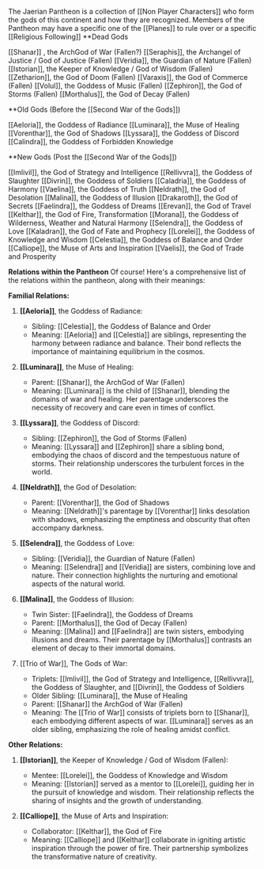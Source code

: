 
The Jaerian Pantheon is a collection of [[Non Player Characters]] who form the gods of this continent and how they are recognized.
Members of the Pantheon may have a specific one of the [[Planes]] to rule over or a specific [[Religious Following]] 
**Dead Gods 

[[Shanar]] , the ArchGod of War (Fallen?)
[[Seraphis]], the Archangel of Justice / God of Justice (Fallen)
[[Veridia]], the Guardian of Nature (Fallen)
[[Istorian]], the Keeper of Knowledge / God of Wisdom (Fallen)
[[Zetharion]], the God of Doom (Fallen)
[[Varaxis]], the God of Commerce (Fallen)
[[Volul]], the Goddess of Music (Fallen)
[[Zephiron]], the God of Storms (Fallen)
[[Morthalus]], the God of Decay (Fallen)

**Old Gods (Before the [[Second War of the Gods]]) 


[[Aeloria]], the Goddess of Radiance
[[Luminara]], the Muse of Healing
[[Vorenthar]], the God of Shadows
[[Lyssara]], the Goddess of Discord
[[Calindra]], the Goddess of Forbidden Knowledge

**New Gods (Post the [[Second War of the Gods]])


[[Imlivil]], the God of Strategy and Intelligence
[[Rellivvra]], the Goddess of Slaughter
[[Divrin]], the Goddess of Soldiers
[[Caladria]], the Goddess of Harmony
[[Vaelina]], the Goddess of Truth
[[Neldrath]], the God of Desolation
[[Malina]], the Goddess of Illusion
[[Drakaroth]], the God of Secrets
[[Faelindra]], the Goddess of Dreams
[[Erevan]], the God of Travel
[[Kelthar]], the God of Fire, Transformation
[[Morana]], the Goddess of Wilderness, Weather and Natural Harmony
[[Selendra]], the Goddess of Love
[[Kaladran]], the God of Fate and Prophecy
[[Lorelei]], the Goddess of Knowledge and Wisdom
[[Celestia]], the Goddess of Balance and Order
[[Calliope]], the Muse of Arts and Inspiration
[[Vaelis]], the God of Trade and Prosperity

**Relations within the Pantheon**
Of course! Here's a comprehensive list of the relations within the pantheon, along with their meanings:

**Familial Relations:**

1. **[[Aeloria]]**, the Goddess of Radiance:
   - Sibling: [[Celestia]], the Goddess of Balance and Order
   - Meaning: [[Aeloria]] and [[Celestia]] are siblings, representing the harmony between radiance and balance. Their bond reflects the importance of maintaining equilibrium in the cosmos.

2. **[[Luminara]]**, the Muse of Healing:
   - Parent: [[Shanar]], the ArchGod of War (Fallen)
   - Meaning: [[Luminara]] is the child of [[Shanar]], blending the domains of war and healing. Her parentage underscores the necessity of recovery and care even in times of conflict.

3. **[[Lyssara]]**, the Goddess of Discord:
   - Sibling: [[Zephiron]], the God of Storms (Fallen)
   - Meaning: [[Lyssara]] and [[Zephiron]] share a sibling bond, embodying the chaos of discord and the tempestuous nature of storms. Their relationship underscores the turbulent forces in the world.

4. **[[Neldrath]]**, the God of Desolation:
   - Parent: [[Vorenthar]], the God of Shadows
   - Meaning: [[Neldrath]]'s parentage by [[Vorenthar]] links desolation with shadows, emphasizing the emptiness and obscurity that often accompany darkness.

5. **[[Selendra]]**, the Goddess of Love:
   - Sibling: [[Veridia]], the Guardian of Nature (Fallen)
   - Meaning: [[Selendra]] and [[Veridia]] are sisters, combining love and nature. Their connection highlights the nurturing and emotional aspects of the natural world.

6. **[[Malina]]**, the Goddess of Illusion:
   - Twin Sister: [[Faelindra]], the Goddess of Dreams
   - Parent: [[Morthalus]], the God of Decay (Fallen)
   - Meaning: [[Malina]] and [[Faelindra]] are twin sisters, embodying illusions and dreams. Their parentage by [[Morthalus]] contrasts an element of decay to their immortal domains.

7. [[Trio of War]], The Gods of War:
   - Triplets: [[Imlivil]], the God of Strategy and Intelligence, [[Rellivvra]], the Goddess of Slaughter, and [[Divrin]], the Goddess of Soldiers
   - Older Sibling: [[Luminara]], the Muse of Healing
   - Parent: [[Shanar]] the ArchGod of War (Fallen)
   - Meaning: The [[Trio of War]] consists of triplets born to [[Shanar]], each embodying different aspects of war. [[Luminara]] serves as an older sibling, emphasizing the role of healing amidst conflict.

**Other Relations:**

1. **[[Istorian]]**, the Keeper of Knowledge / God of Wisdom (Fallen):
   - Mentee: [[Lorelei]], the Goddess of Knowledge and Wisdom
   - Meaning: [[Istorian]] served as a mentor to [[Lorelei]], guiding her in the pursuit of knowledge and wisdom. Their relationship reflects the sharing of insights and the growth of understanding.

2. **[[Calliope]]**, the Muse of Arts and Inspiration:
   - Collaborator: [[Kelthar]], the God of Fire
   - Meaning: [[Calliope]] and [[Kelthar]] collaborate in igniting artistic inspiration through the power of fire. Their partnership symbolizes the transformative nature of creativity.
